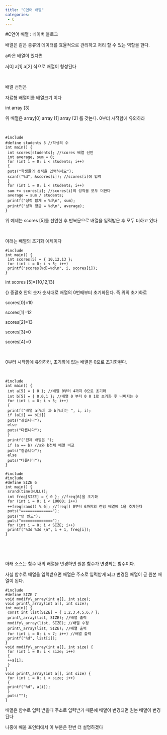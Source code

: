 ```yaml
---
title: "C언어 배열"
categories:
 - C
---
```

#C언어 배열 : 네이버 블로그







배열은 같은 종류의 데이터를 효율적으로 관리하고 처리 할 수 있는 역할을 한다.

a라은 배열이 있다면 

a[0] a[1] a[2] 식으로 배열이 형성된다

​

배열 선언은 

자료형 배열이름 배열크기 이다

int array [3]

위 배열은 array[0] array [1] array [2] 를 갖는다. 0부터 시작함에 유의하라

​




 




```
#include
#define students 5 //학생의 수
int main() {
 int scores[students]; //scores 배열 선언
 int average, sum = 0;
 for (int i = 0; i < students; i++)
 {
 puts("학생들의 성적을 입력하세요");
 scanf("%d", &scores[i]); //scores[i]에 입력
 }
 for (int i = 0; i < students; i++)
 sum += scores[i]; //scores[i]의 성적을 모두 더한다
 average = sum / students;
 printf("성적 합계 = %d\n", sum);
 printf("성적 평균 = %d\n", average);
}
```





 


위 예제는 scores [5]를 선언한 후 반복문으로 배열을 입력받은 후 모두 더하고 있다

​

아래는 배열의 초기화 예제이다




 




```
#include
int main() {
 int scores[5] = { 10,12,13 };
 for (int i = 0; i < 5; i++)
 printf("scores[%d]=%d\n", i, scores[i]);
}
```





 


int scores [5]={10,12,13}

{} 중괄호 안의 숫자 순서대로 배열의 0번째부터 초기화된다. 즉 위의 초기화로

scores[0]=10

scores[1]=12

scores[2]=13

scores[3]=0

scores[4]=0

​

0부터 시작함에 유의하라, 초기화에 없는 배열은 0으로 초기화된다.

​




 




```
#include
int main() {
 int a[5] = { 0 }; //배열 0부터 4까지 0으로 초기화
 int b[5] = { 0,0,1 }; //배열 0 부터 0 0 1로 초기화 후 나머지는 0
 for (int i = 0; i < 5; i++)
 {
 printf("배열 a[%d] 과 b[%d]는 ", i, i);
 if (a[i] == b[i])
 puts("같습니다");
 else
 puts("다릅니다");
 }
 printf("전체 배열은 ");
 if (a == b) //a와 b전체 배열 비교
 puts("같습니다");
 else
 puts("다릅니다");
}
```





 




```
#include
#include
#define SIZE 6 
int main() {
 srand(time(NULL));
 int freq[SIZE] = { 0 }; //freq[6]을 초기화
 for (int i = 0; i < 10000; i++)
 ++freq[rand() % 6]; //freq[] 0부터 6까지의 랜덤 배열에 1을 추가한다
 puts("==============");
 puts("면 빈도");
 puts("==============");
 for (int i = 0; i < SIZE; i++)
 printf("%3d %3d \n", i + 1, freq[i]);
}
```





 


​

​

아래 소스는 함수 내의 배열을 변경하면 원본 함수가 변경되는 함수이다.

사실 함수로 배열을 입력받으면 배열은 주소로 입력받게 되고 변경된 배열이 곧 원본 배열이 된다.




 




```
#include
#define SIZE 7
void modify\_array(int a[], int size);
void print\_array(int a[], int size);
int main() {
 const int list[SIZE] = { 1,2,3,4,5,6,7 };
 print\_array(list, SIZE); //배열 출력
 modify\_array(list, SIZE); //배열 수정
 print\_array(list, SIZE); //배열 출력
 for (int i = 0; i < 7; i++) //배열 출력
 printf("%d", list[i]);
}
void modify\_array(int a[], int size) {
 for (int i = 0; i < size; i++)
 {
 ++a[i];
 }
}
void print\_array(int a[], int size) {
 for (int i = 0; i < size; i++)
 {
 printf("%d", a[i]);
 }
 puts("");
}
```





 


배열은 함수로 입력 받을때 주소로 입력받기 때문에 배열이 변경되면 원본 배열이 변경된다

나중에 배울 포인터에서 이 부분은 한번 더 설명하겠다




 

